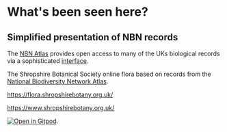 # What's been seen here?

## Simplified presentation of NBN records

The [NBN Atlas](https://nbnatlas.org/) provides open access to many of the UKs
biological records via a sophisticated
[interface](https://spatial.nbnatlas.org/).





The Shropshire Botanical Society
online flora based on records from the
[National Biodiversity Network Atlas](https://registry.nbnatlas.org/public/show/dp120).


https://flora.shropshirebotany.org.uk/


https://www.shropshirebotany.org.uk/

[![Open in Gitpod](https://gitpod.io/button/open-in-gitpod.svg)](https://gitpod.io/#github.com/joejcollins/captain-magenta).
